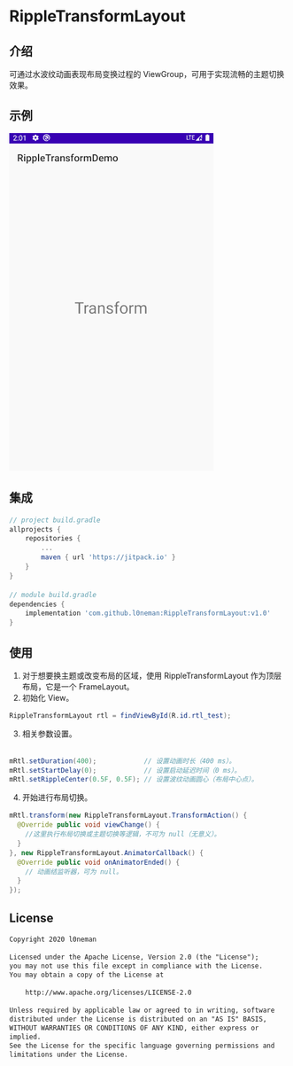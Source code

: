 # RippleTransformLayout

## 介绍

可通过水波纹动画表现布局变换过程的 ViewGroup，可用于实现流畅的主题切换效果。

## 示例

![demo](./arts/demo.gif)

## 集成

```groovy
// project build.gradle
allprojects {
    repositories {
        ...
        maven { url 'https://jitpack.io' }
    }
}

// module build.gradle
dependencies {
    implementation 'com.github.l0neman:RippleTransformLayout:v1.0'
}
```

## 使用

1. 对于想要换主题或改变布局的区域，使用 RippleTransformLayout 作为顶层布局，它是一个 FrameLayout。
2. 初始化 View。

```java
RippleTransformLayout rtl = findViewById(R.id.rtl_test);
```

3. 相关参数设置。

```java
 
mRtl.setDuration(400);            // 设置动画时长（400 ms）。
mRtl.setStartDelay(0);            // 设置启动延迟时间（0 ms）。
mRtl.setRippleCenter(0.5F, 0.5F); // 设置波纹动画圆心（布局中心点）。
```

4. 开始进行布局切换。

```java
mRtl.transform(new RippleTransformLayout.TransformAction() {
  @Override public void viewChange() {
    //这里执行布局切换或主题切换等逻辑，不可为 null（无意义）。
  }
}, new RippleTransformLayout.AnimatorCallback() {
  @Override public void onAnimatorEnded() {
    // 动画结监听器，可为 null。
  }
});
```

## License

```
Copyright 2020 l0neman

Licensed under the Apache License, Version 2.0 (the "License");
you may not use this file except in compliance with the License.
You may obtain a copy of the License at

    http://www.apache.org/licenses/LICENSE-2.0

Unless required by applicable law or agreed to in writing, software
distributed under the License is distributed on an "AS IS" BASIS,
WITHOUT WARRANTIES OR CONDITIONS OF ANY KIND, either express or implied.
See the License for the specific language governing permissions and
limitations under the License.
```